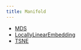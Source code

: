 ```yaml
---
title: Manifold
---
```


- [MDS](manifold/MDS.md)
- [LocallyLinearEmbedding](manifold/lle.md)
- [TSNE](manifold/tsne.md)

